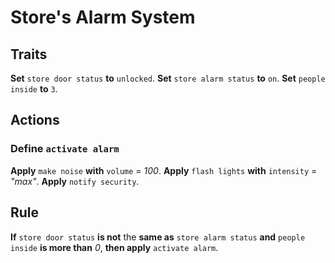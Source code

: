 # Store's Alarm System

## Traits

**Set** `store door status` **to** `unlocked`.
**Set** `store alarm status` **to** `on`.
**Set** `people inside` **to** `3`.

## Actions

### **Define** `activate alarm`

**Apply** `make noise` **with** `volume` = _100_.
**Apply** `flash lights` **with** `intensity` = _"max"_.
**Apply** `notify security`.

## Rule

**If** `store door status` **is not** the **same as** `store alarm status` **and** `people inside`
**is more than** _0_, **then apply** `activate alarm`.
